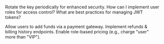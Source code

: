Rotate the key periodically for enhanced security.
How can I implement user roles for access control?
What are best practices for managing JWT tokens?

Allow users to add funds via a payment gateway.
Implement refunds & billing history endpoints.
Enable role-based pricing (e.g., charge "user" more than "VIP").